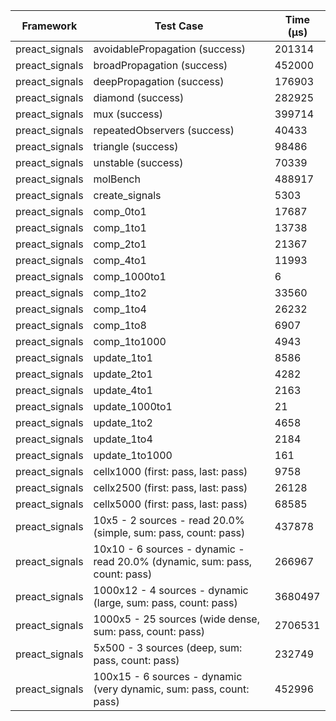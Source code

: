 | Framework | Test Case | Time (μs) |
| --- | --- | --- |
| preact_signals | avoidablePropagation (success) | 201314 |
| preact_signals | broadPropagation (success) | 452000 |
| preact_signals | deepPropagation (success) | 176903 |
| preact_signals | diamond (success) | 282925 |
| preact_signals | mux (success) | 399714 |
| preact_signals | repeatedObservers (success) | 40433 |
| preact_signals | triangle (success) | 98486 |
| preact_signals | unstable (success) | 70339 |
| preact_signals | molBench | 488917 |
| preact_signals | create_signals | 5303 |
| preact_signals | comp_0to1 | 17687 |
| preact_signals | comp_1to1 | 13738 |
| preact_signals | comp_2to1 | 21367 |
| preact_signals | comp_4to1 | 11993 |
| preact_signals | comp_1000to1 | 6 |
| preact_signals | comp_1to2 | 33560 |
| preact_signals | comp_1to4 | 26232 |
| preact_signals | comp_1to8 | 6907 |
| preact_signals | comp_1to1000 | 4943 |
| preact_signals | update_1to1 | 8586 |
| preact_signals | update_2to1 | 4282 |
| preact_signals | update_4to1 | 2163 |
| preact_signals | update_1000to1 | 21 |
| preact_signals | update_1to2 | 4658 |
| preact_signals | update_1to4 | 2184 |
| preact_signals | update_1to1000 | 161 |
| preact_signals | cellx1000 (first: pass, last: pass) | 9758 |
| preact_signals | cellx2500 (first: pass, last: pass) | 26128 |
| preact_signals | cellx5000 (first: pass, last: pass) | 68585 |
| preact_signals | 10x5 - 2 sources - read 20.0% (simple, sum: pass, count: pass) | 437878 |
| preact_signals | 10x10 - 6 sources - dynamic - read 20.0% (dynamic, sum: pass, count: pass) | 266967 |
| preact_signals | 1000x12 - 4 sources - dynamic (large, sum: pass, count: pass) | 3680497 |
| preact_signals | 1000x5 - 25 sources (wide dense, sum: pass, count: pass) | 2706531 |
| preact_signals | 5x500 - 3 sources (deep, sum: pass, count: pass) | 232749 |
| preact_signals | 100x15 - 6 sources - dynamic (very dynamic, sum: pass, count: pass) | 452996 |
